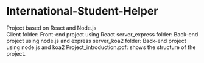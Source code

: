 # International-Student-Helper
Project based on React and Node.js <br>
Client folder: Front-end project using React
server_express folder: Back-end project using node.js and express
server_koa2 folder: Back-end project using node.js and koa2
Project_introduction.pdf: shows the structure of the project.
